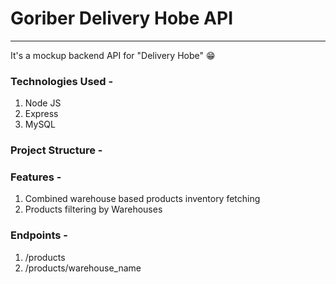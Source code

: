 # Goriber Delivery Hobe API
--------------
It's a mockup backend API for "Delivery Hobe" 😁
### Technologies Used -
1. Node JS
2. Express
3. MySQL

### Project Structure -

### Features - 
1. Combined warehouse based products inventory fetching
2. Products filtering by Warehouses


### Endpoints - 
1. /products
2. /products/warehouse_name